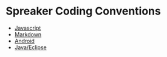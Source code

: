 # Spreaker Coding Conventions

- [Javascript](doc/JAVASCRIPT.md)
- [Markdown](doc/MARKDOWN.md)
- [Android](doc/ANDROID.md)
- [Java/Eclipse](doc/JAVA.md)
